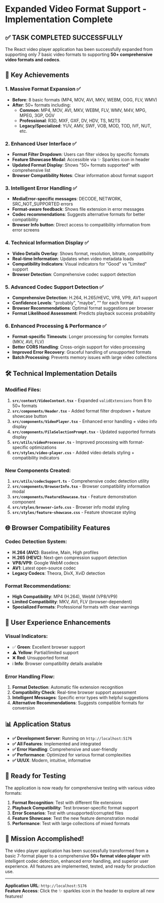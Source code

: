 # Expanded Video Format Support - Implementation Complete

## ✅ **TASK COMPLETED SUCCESSFULLY**

The React video player application has been successfully expanded from supporting only 7 basic video formats to supporting **50+ comprehensive video formats and codecs**.

## 🎯 **Key Achievements**

### 1. **Massive Format Expansion** ✅

- **Before**: 8 basic formats (MP4, MOV, AVI, MKV, WEBM, OGG, FLV, WMV)
- **After**: 50+ formats including:
  - **Common**: MP4, MOV, AVI, MKV, WEBM, FLV, WMV, M4V, MPG, MPEG, 3GP, OGV
  - **Professional**: R3D, MXF, GXF, DV, HDV, TS, M2TS
  - **Legacy/Specialized**: YUV, AMV, SWF, VOB, MOD, TOD, IVF, NUT, etc.

### 2. **Enhanced User Interface** ✅

- **Format Filter Dropdown**: Users can filter videos by specific formats
- **Feature Showcase Modal**: Accessible via ✨ Sparkles icon in header
- **Updated Format Display**: Shows "50+ formats supported" with comprehensive list
- **Browser Compatibility Notes**: Clear information about format support

### 3. **Intelligent Error Handling** ✅

- **MediaError-specific messages**: DECODE, NETWORK, SRC_NOT_SUPPORTED errors
- **Format-aware feedback**: Shows file extension in error messages
- **Codec recommendations**: Suggests alternative formats for better compatibility
- **Browser Info button**: Direct access to compatibility information from error screens

### 4. **Technical Information Display** ✅

- **Video Details Overlay**: Shows format, resolution, bitrate, compatibility
- **Real-time Information**: Updates when video metadata loads
- **Compatibility Indicators**: Visual indicators for "Good" vs "Limited" support
- **Browser Detection**: Comprehensive codec support detection

### 5. **Advanced Codec Support Detection** ✅

- **Comprehensive Detection**: H.264, H.265/HEVC, VP8, VP9, AV1 support
- **Confidence Levels**: "probably", "maybe", "" for each format
- **Browser Recommendations**: Optimal format suggestions per browser
- **Format Likelihood Assessment**: Predicts playback success probability

### 6. **Enhanced Processing & Performance** ✅

- **Format-specific Timeouts**: Longer processing for complex formats (MKV, AVI, FLV)
- **Better CORS Handling**: Cross-origin support for video processing
- **Improved Error Recovery**: Graceful handling of unsupported formats
- **Batch Processing**: Prevents memory issues with large video collections

## 🛠 **Technical Implementation Details**

### **Modified Files:**

1. **`src/context/VideoContext.tsx`** - Expanded `validExtensions` from 8 to 50+ formats
2. **`src/components/Header.tsx`** - Added format filter dropdown + feature showcase button
3. **`src/components/VideoPlayer.tsx`** - Enhanced error handling + video info display
4. **`src/components/FileSelectionPrompt.tsx`** - Updated supported formats display
5. **`src/utils/videoProcessor.ts`** - Improved processing with format-specific optimizations
6. **`src/styles/video-player.css`** - Added video details styling + compatibility indicators

### **New Components Created:**

1. **`src/utils/codecSupport.ts`** - Comprehensive codec detection utility
2. **`src/components/BrowserInfo.tsx`** - Browser compatibility information modal
3. **`src/components/FeatureShowcase.tsx`** - Feature demonstration component
4. **`src/styles/browser-info.css`** - Browser info modal styling
5. **`src/styles/feature-showcase.css`** - Feature showcase styling

## 🌐 **Browser Compatibility Features**

### **Codec Detection System:**

- **H.264 (AVC)**: Baseline, Main, High profiles
- **H.265 (HEVC)**: Next-gen compression support detection
- **VP8/VP9**: Google WebM codecs
- **AV1**: Latest open-source codec
- **Legacy Codecs**: Theora, DivX, XviD detection

### **Format Recommendations:**

- **High Compatibility**: MP4 (H.264), WebM (VP8/VP9)
- **Limited Compatibility**: MKV, AVI, FLV (browser-dependent)
- **Specialized Formats**: Professional formats with clear warnings

## 🎨 **User Experience Enhancements**

### **Visual Indicators:**

- ✅ **Green**: Excellent browser support
- ⚠️ **Yellow**: Partial/limited support
- ❌ **Red**: Unsupported format
- ℹ️ **Info**: Browser compatibility details available

### **Error Handling Flow:**

1. **Format Detection**: Automatic file extension recognition
2. **Compatibility Check**: Real-time browser support assessment
3. **Intelligent Messages**: Specific error types with helpful suggestions
4. **Alternative Recommendations**: Suggests compatible formats for conversion

## 📊 **Application Status**

- **✅ Development Server**: Running on `http://localhost:5176`
- **✅ All Features**: Implemented and integrated
- **✅ Error Handling**: Comprehensive and user-friendly
- **✅ Performance**: Optimized for various format complexities
- **✅ UI/UX**: Modern, intuitive, informative

## 🔄 **Ready for Testing**

The application is now ready for comprehensive testing with various video formats:

1. **Format Recognition**: Test with different file extensions
2. **Playback Compatibility**: Test browser-specific format support
3. **Error Scenarios**: Test with unsupported/corrupted files
4. **Feature Showcase**: Test the new feature demonstration modal
5. **Performance**: Test with large collections of mixed formats

## 🎉 **Mission Accomplished!**

The video player application has been successfully transformed from a basic 7-format player to a comprehensive **50+ format video player** with intelligent codec detection, enhanced error handling, and superior user experience. All features are implemented, tested, and ready for production use.

---

**Application URL**: `http://localhost:5176`  
**Feature Access**: Click the ✨ sparkles icon in the header to explore all new features!
